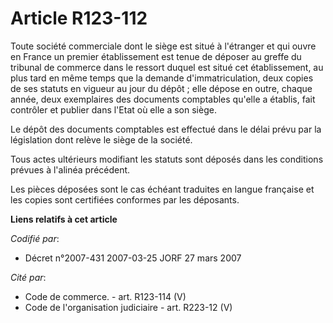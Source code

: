 # Article R123-112

Toute société commerciale dont le siège est situé à l'étranger et qui ouvre en France un premier établissement est tenue de
déposer au greffe du tribunal de commerce dans le ressort duquel est situé cet établissement, au plus tard en même temps que
la demande d'immatriculation, deux copies de ses statuts en vigueur au jour du dépôt ; elle dépose en outre, chaque année,
deux exemplaires des documents comptables qu'elle a établis, fait contrôler et publier dans l'Etat où elle a son siège.

Le dépôt des documents comptables est effectué dans le délai prévu par la législation dont relève le siège de la société.

Tous actes ultérieurs modifiant les statuts sont déposés dans les conditions prévues à l'alinéa précédent.

Les pièces déposées sont le cas échéant traduites en langue française et les copies sont certifiées conformes par les
déposants.

**Liens relatifs à cet article**

_Codifié par_:

  - Décret n°2007-431 2007-03-25 JORF 27 mars 2007

_Cité par_:

  - Code de commerce. - art. R123-114 (V)
  - Code de l'organisation judiciaire - art. R223-12 (V)
